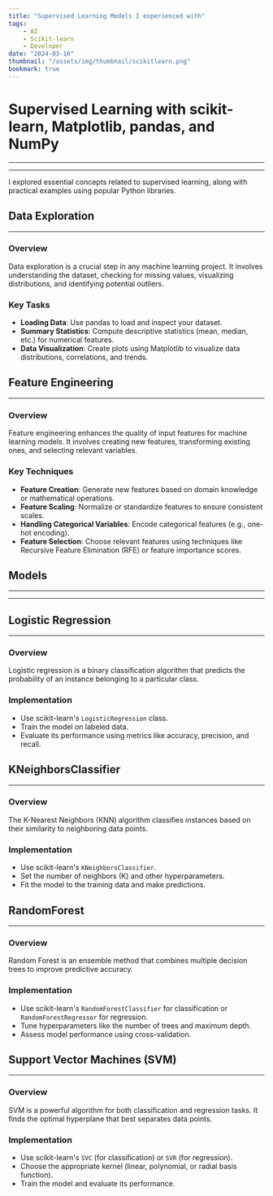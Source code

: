 ```yaml
---
title: "Supervised Learning Models I experienced with"
tags:
    - AI
    - Scikit-learn
    - Developer
date: "2024-03-10"
thumbnail: "/assets/img/thumbnail/scikitlearn.png"
bookmark: true
---
```


# Supervised Learning with scikit-learn, Matplotlib, pandas, and NumPy
---
---
I explored essential concepts related to supervised learning, along with practical examples using popular Python libraries.

## Data Exploration
---
### Overview
Data exploration is a crucial step in any machine learning project. It involves understanding the dataset, checking for missing values, visualizing distributions, and identifying potential outliers.

### Key Tasks
- **Loading Data**: Use pandas to load and inspect your dataset.
- **Summary Statistics**: Compute descriptive statistics (mean, median, etc.) for numerical features.
- **Data Visualization**: Create plots using Matplotlib to visualize data distributions, correlations, and trends.

## Feature Engineering
---
### Overview
Feature engineering enhances the quality of input features for machine learning models. It involves creating new features, transforming existing ones, and selecting relevant variables.

### Key Techniques
- **Feature Creation**: Generate new features based on domain knowledge or mathematical operations.
- **Feature Scaling**: Normalize or standardize features to ensure consistent scales.
- **Handling Categorical Variables**: Encode categorical features (e.g., one-hot encoding).
- **Feature Selection**: Choose relevant features using techniques like Recursive Feature Elimination (RFE) or feature importance scores.

## Models
---
---
## Logistic Regression
---
### Overview
Logistic regression is a binary classification algorithm that predicts the probability of an instance belonging to a particular class.

### Implementation
- Use scikit-learn's `LogisticRegression` class.
- Train the model on labeled data.
- Evaluate its performance using metrics like accuracy, precision, and recall.

## KNeighborsClassifier
---
### Overview
The K-Nearest Neighbors (KNN) algorithm classifies instances based on their similarity to neighboring data points.

### Implementation
- Use scikit-learn's `KNeighborsClassifier`.
- Set the number of neighbors (K) and other hyperparameters.
- Fit the model to the training data and make predictions.

## RandomForest
---
### Overview
Random Forest is an ensemble method that combines multiple decision trees to improve predictive accuracy.

### Implementation
- Use scikit-learn's `RandomForestClassifier` for classification or `RandomForestRegressor` for regression.
- Tune hyperparameters like the number of trees and maximum depth.
- Assess model performance using cross-validation.

## Support Vector Machines (SVM)
---
### Overview
SVM is a powerful algorithm for both classification and regression tasks. It finds the optimal hyperplane that best separates data points.

### Implementation
- Use scikit-learn's `SVC` (for classification) or `SVR` (for regression).
- Choose the appropriate kernel (linear, polynomial, or radial basis function).
- Train the model and evaluate its performance.


